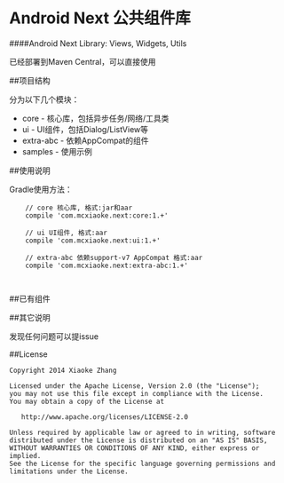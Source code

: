 Android Next 公共组件库
===========================================


####Android Next Library: Views, Widgets, Utils

已经部署到Maven Central，可以直接使用


##项目结构

分为以下几个模块：

* core - 核心库，包括异步任务/网络/工具类
* ui - UI组件，包括Dialog/ListView等
* extra-abc - 依赖AppCompat的组件
* samples - 使用示例



##使用说明

  Gradle使用方法：

```
    // core 核心库, 格式:jar和aar
    compile 'com.mcxiaoke.next:core:1.+'
    
    // ui UI组件, 格式:aar
    compile 'com.mcxiaoke.next:ui:1.+'
    
    // extra-abc 依赖support-v7 AppCompat 格式:aar
    compile 'com.mcxiaoke.next:extra-abc:1.+'
    
    
```


##已有组件



##其它说明

发现任何问题可以提issue

##License


    Copyright 2014 Xiaoke Zhang

    Licensed under the Apache License, Version 2.0 (the "License");
    you may not use this file except in compliance with the License.
    You may obtain a copy of the License at

       http://www.apache.org/licenses/LICENSE-2.0

    Unless required by applicable law or agreed to in writing, software
    distributed under the License is distributed on an "AS IS" BASIS,
    WITHOUT WARRANTIES OR CONDITIONS OF ANY KIND, either express or implied.
    See the License for the specific language governing permissions and
    limitations under the License.





